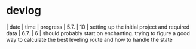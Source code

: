 # devlog
| date | time | progress
| 5.7. | 10   | setting up the initial project and required data
| 6.7. | 6    | should probably start on enchanting. trying to figure a good way to calculate the best leveling route and how to handle the state
